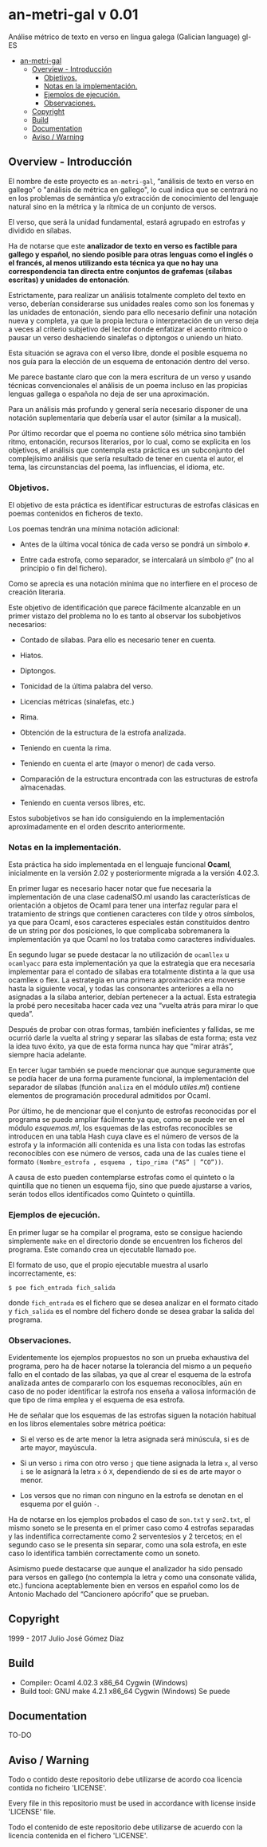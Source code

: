 # an-metri-gal v 0.01
Análise métrico de texto en verso en lingua galega (Galician language) gl-ES

<!-- TOC depthFrom:1 depthTo:6 withLinks:1 updateOnSave:1 orderedList:0 -->

- [an-metri-gal](#an-metri-gal)
	- [Overview - Introducción](#overview-introduccin)
		- [Objetivos.](#objetivos)
		- [Notas en la implementación.](#notas-en-la-implementacin)
		- [Ejemplos de ejecución.](#ejemplos-de-ejecucin)
		- [Observaciones.](#observaciones)
	- [Copyright](#copyright)
	- [Build](#build)
	- [Documentation](#documentation)
	- [Aviso / Warning](#aviso-warning)

<!-- /TOC -->
## Overview - Introducción

El nombre de este proyecto es `an-metri-gal`, “análisis de texto en verso en gallego” o "análisis de métrica en gallego", lo cual indica que se centrará no en los problemas de semántica y/o extracción de conocimiento del lenguaje natural sino en la métrica y la rítmica de
un conjunto de versos.

El verso, que será la unidad fundamental, estará agrupado en estrofas y dividido en sílabas.

Ha de notarse que este __analizador de texto en verso es factible para gallego y español, no siendo posible para otras lenguas como el inglés o el francés, al menos utilizando esta técnica ya que no hay una correspondencia tan directa entre conjuntos de grafemas (sílabas
escritas) y unidades de entonación__.

Estrictamente, para realizar un análisis totalmente completo del texto en verso, deberían considerarse sus unidades reales como son los fonemas y las unidades de entonación, siendo para ello necesario definir una
notación nueva y completa, ya que la propia lectura o interpretación de un verso deja a veces al criterio subjetivo del lector donde enfatizar el acento rítmico o pausar un verso deshaciendo sinalefas o diptongos o
uniendo un hiato.

Esta situación se agrava con el verso libre, donde el posible esquema no nos guía para la elección de un esquema de entonación dentro del verso.

Me parece bastante claro que con la mera escritura de un verso y usando técnicas convencionales el análisis de un poema incluso en las propicias lenguas gallega o española no deja de ser una aproximación.

Para un análisis más profundo y general sería necesario disponer de una notación suplementaria que debería usar el autor (similar a la musical).

Por último recordar que el poema no contiene sólo métrica sino también ritmo, entonación, recursos literarios, por lo cual, como se explicita en los objetivos, el análisis que contempla esta práctica es un subconjunto del complejísimo análisis que sería resultado de tener en cuenta el autor, el tema, las circunstancias del poema, las influencias,
el idioma, etc.

### Objetivos.

El objetivo de esta práctica es identificar estructuras de estrofas clásicas en poemas contenidos en ficheros de texto.

Los poemas tendrán una mínima notación adicional:

-   Antes de la última vocal tónica de cada verso se pondrá un símbolo `#`.

-   Entre cada estrofa, como separador, se intercalará un símbolo `@`” (no al principio o fin del fichero).

Como se aprecia es una notación mínima que no interfiere en el proceso de creación literaria.

Este objetivo de identificación que parece fácilmente alcanzable en un primer vistazo del problema no lo es tanto al observar los subobjetivos necesarios:

-   Contado de sílabas. Para ello es necesario tener en cuenta.

-   Hiatos.

-   Diptongos.

-   Tonicidad de la última palabra del verso.

-   Licencias métricas (sinalefas, etc.)

-   Rima.

-   Obtención de la estructura de la estrofa analizada.

-   Teniendo en cuenta la rima.

-   Teniendo en cuenta el arte (mayor o menor) de cada verso.

-   Comparación de la estructura encontrada con las estructuras de estrofa almacenadas.

-   Teniendo en cuenta versos libres, etc.

Estos subobjetivos se han ido consiguiendo en la implementación aproximadamente en el orden descrito anteriormente.

### Notas en la implementación.

Esta práctica ha sido implementada en el lenguaje funcional __Ocaml__, inicialmente en la versión 2.02 y posteriormente migrada a la versión 4.02.3.

En primer lugar es necesario hacer notar que fue necesaria la
implementación de una clase cadenaISO.ml usando las características de orientación a objetos de Ocaml para tener una interfaz regular para el tratamiento de strings que contienen caracteres con tilde y otros símbolos, ya que para Ocaml, esos caracteres especiales están constituídos dentro de un string por dos posiciones, lo que complicaba sobremanera la implementación ya que Ocaml no los trataba como caracteres individuales.

En segundo lugar se puede destacar la no utilización de `ocamllex`  u `ocamlyacc` para esta implementación ya que la estrategia que era necesaria implementar para el contado de sílabas era totalmente distinta a la que usa ocamllex o flex. La estrategia en una primera aproximación era moverse hasta la siguiente vocal, y todas las consonantes anteriores
a ella no asignadas a la sílaba anterior, debían pertenecer a la actual.
Esta estrategia la probé pero necesitaba hacer cada vez una “vuelta atrás para mirar lo que queda”.

Después de probar con otras formas, también ineficientes y fallidas, se me ocurrió darle la vuelta al string y separar las sílabas de esta forma; esta vez la idea tuvo éxito, ya que de esta forma nunca hay que “mirar atrás”, siempre hacia adelante.

En tercer lugar también se puede mencionar que aunque seguramente que se podía hacer de una forma puramente funcional, la implementación del separador de sílabas (función `analiza` en el módulo *utiles.ml*) contiene elementos de programación procedural admitidos por Ocaml.

Por último, he de mencionar que el conjunto de estrofas reconocidas por el programa se puede ampliar fácilmente ya que, como se puede ver en el módulo *esquemas.ml*, los esquemas de las estrofas reconocibles se introducen en una tabla Hash cuya clave es el número de versos de la estrofa y la información allí contenida es una lista con todas las
estrofas reconocibles con ese número de versos, cada una de las cuales tiene el formato `(Nombre_estrofa , esquema , tipo_rima (“AS” | ”CO”))`.

A causa de esto pueden contemplarse estrofas como el quinteto o la quintilla que no tienen un esquema fijo, sino que puede ajustarse a varios, serán todos ellos identificados como Quinteto o quintilla.

### Ejemplos de ejecución.

En primer lugar se ha compilar el programa, esto se consigue haciendo simplemente `make` en el directorio donde se encuentren los ficheros del programa. Este comando crea un ejecutable llamado `poe`.

El formato de uso, que el propio ejecutable muestra al usarlo
incorrectamente, es:

```
$ poe fich_entrada fich_salida
```

donde `fich_entrada` es el fichero que se desea analizar en el formato citado y `fich_salida` es el nombre del fichero donde se desea grabar la salida del programa.

### Observaciones.

Evidentemente los ejemplos propuestos no son un prueba exhaustiva del programa, pero ha de hacer notarse la tolerancia del mismo a un pequeño fallo en el contado de las sílabas, ya que al crear el esquema de la estrofa analizada antes de compararlo con los esquemas reconocibles, aún
en caso de no poder identificar la estrofa nos enseña a valiosa información de que tipo de rima emplea y el esquema de esa estrofa.

He de señalar que los esquemas de las estrofas siguen la notación habitual en los libros elementales sobre métrica poética:

-   Si el verso es de arte menor la letra asignada será minúscula, si es de arte mayor, mayúscula.

-   Si un verso `i` rima con otro verso `j` que tiene asignada la letra `x`, al verso `i` se le asignará la letra `x` ó `X`, dependiendo de si es de arte mayor o menor.

-   Los versos que no riman con ninguno en la estrofa se denotan en el esquema por el guión `-`.

Ha de notarse en los ejemplos probados el caso de `son.txt` y
`son2.txt`, el mismo soneto se le presenta en el primer caso como 4 estrofas separadas y las indentifica correctamente como 2 serventesios y 2 tercetos; en el segundo caso se le presenta sin separar, como una sola estrofa, en este caso lo identifica también correctamente como un soneto.

Asimismo puede destacarse que aunque el analizador ha sido pensado para versos en gallego (no contempla la letra `y` como una consonate válida, etc.) funciona aceptablemente bien en versos en español como los de Antonio Machado del “Cancionero apócrifo” que se prueban.


## Copyright
1999 - 2017 Julio José Gómez Díaz

## Build
  - Compiler: Ocaml 4.02.3 x86_64 Cygwin (Windows)
  - Build tool: GNU make 4.2.1 x86_64 Cygwin (Windows)
Se puede
## Documentation

TO-DO

## Aviso / Warning
Todo o contido deste repositorio debe utilizarse de acordo coa licencia contida no ficheiro 'LICENSE'.

Every file in this repositorio must be used in accordance with license inside 'LICENSE' file.

Todo el contenido de este repositorio debe utilizarse de acuerdo con la licencia contenida en el fichero 'LICENSE'.
